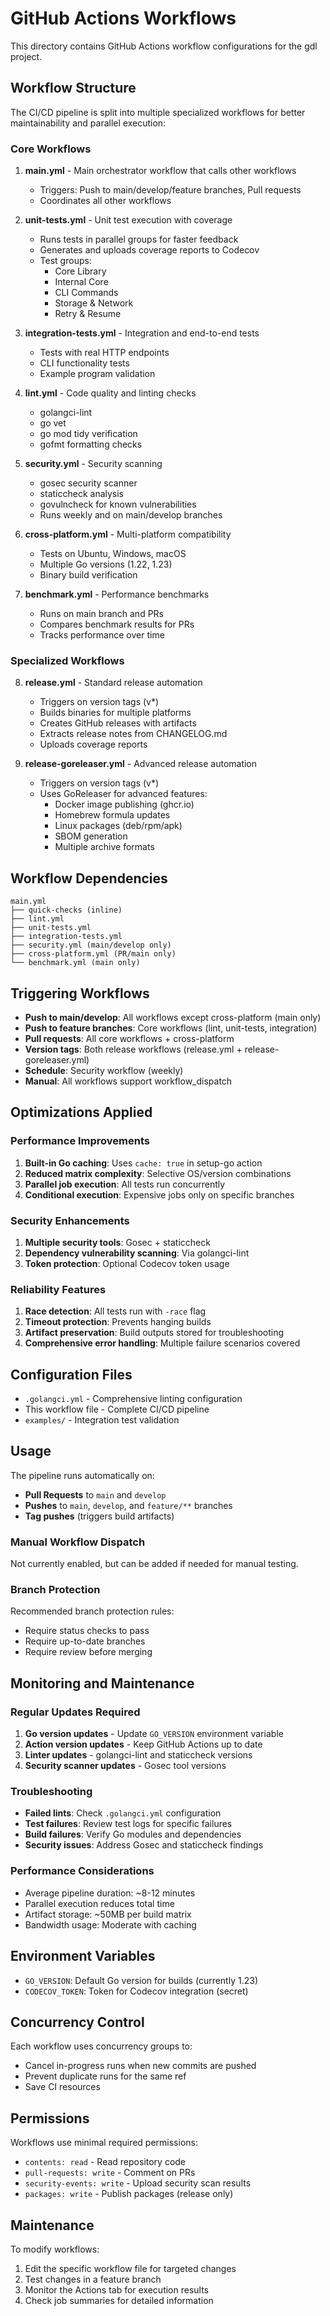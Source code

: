 # GitHub Actions Workflows

This directory contains GitHub Actions workflow configurations for the gdl project.

## Workflow Structure

The CI/CD pipeline is split into multiple specialized workflows for better maintainability and parallel execution:

### Core Workflows

1. **main.yml** - Main orchestrator workflow that calls other workflows
   - Triggers: Push to main/develop/feature branches, Pull requests
   - Coordinates all other workflows

2. **unit-tests.yml** - Unit test execution with coverage
   - Runs tests in parallel groups for faster feedback
   - Generates and uploads coverage reports to Codecov
   - Test groups:
     - Core Library
     - Internal Core
     - CLI Commands
     - Storage & Network
     - Retry & Resume

3. **integration-tests.yml** - Integration and end-to-end tests
   - Tests with real HTTP endpoints
   - CLI functionality tests
   - Example program validation

4. **lint.yml** - Code quality and linting checks
   - golangci-lint
   - go vet
   - go mod tidy verification
   - gofmt formatting checks

5. **security.yml** - Security scanning
   - gosec security scanner
   - staticcheck analysis
   - govulncheck for known vulnerabilities
   - Runs weekly and on main/develop branches

6. **cross-platform.yml** - Multi-platform compatibility
   - Tests on Ubuntu, Windows, macOS
   - Multiple Go versions (1.22, 1.23)
   - Binary build verification

7. **benchmark.yml** - Performance benchmarks
   - Runs on main branch and PRs
   - Compares benchmark results for PRs
   - Tracks performance over time

### Specialized Workflows

8. **release.yml** - Standard release automation
   - Triggers on version tags (v*)
   - Builds binaries for multiple platforms
   - Creates GitHub releases with artifacts
   - Extracts release notes from CHANGELOG.md
   - Uploads coverage reports

9. **release-goreleaser.yml** - Advanced release automation
   - Triggers on version tags (v*)
   - Uses GoReleaser for advanced features:
     - Docker image publishing (ghcr.io)
     - Homebrew formula updates
     - Linux packages (deb/rpm/apk)
     - SBOM generation
     - Multiple archive formats


## Workflow Dependencies

```
main.yml
├── quick-checks (inline)
├── lint.yml
├── unit-tests.yml
├── integration-tests.yml
├── security.yml (main/develop only)
├── cross-platform.yml (PR/main only)
└── benchmark.yml (main only)
```

## Triggering Workflows

- **Push to main/develop**: All workflows except cross-platform (main only)
- **Push to feature branches**: Core workflows (lint, unit-tests, integration)
- **Pull requests**: All core workflows + cross-platform
- **Version tags**: Both release workflows (release.yml + release-goreleaser.yml)
- **Schedule**: Security workflow (weekly)
- **Manual**: All workflows support workflow_dispatch

## Optimizations Applied

### Performance Improvements
1. **Built-in Go caching**: Uses `cache: true` in setup-go action
2. **Reduced matrix complexity**: Selective OS/version combinations
3. **Parallel job execution**: All tests run concurrently
4. **Conditional execution**: Expensive jobs only on specific branches

### Security Enhancements
1. **Multiple security tools**: Gosec + staticcheck
2. **Dependency vulnerability scanning**: Via golangci-lint
3. **Token protection**: Optional Codecov token usage

### Reliability Features
1. **Race detection**: All tests run with `-race` flag
2. **Timeout protection**: Prevents hanging builds
3. **Artifact preservation**: Build outputs stored for troubleshooting
4. **Comprehensive error handling**: Multiple failure scenarios covered

## Configuration Files

- `.golangci.yml` - Comprehensive linting configuration
- This workflow file - Complete CI/CD pipeline
- `examples/` - Integration test validation

## Usage

The pipeline runs automatically on:
- **Pull Requests** to `main` and `develop`
- **Pushes** to `main`, `develop`, and `feature/**` branches
- **Tag pushes** (triggers build artifacts)

### Manual Workflow Dispatch
Not currently enabled, but can be added if needed for manual testing.

### Branch Protection
Recommended branch protection rules:
- Require status checks to pass
- Require up-to-date branches
- Require review before merging

## Monitoring and Maintenance

### Regular Updates Required
1. **Go version updates** - Update `GO_VERSION` environment variable
2. **Action version updates** - Keep GitHub Actions up to date
3. **Linter updates** - golangci-lint and staticcheck versions
4. **Security scanner updates** - Gosec tool versions

### Troubleshooting
- **Failed lints**: Check `.golangci.yml` configuration
- **Test failures**: Review test logs for specific failures
- **Build failures**: Verify Go modules and dependencies
- **Security issues**: Address Gosec and staticcheck findings

### Performance Considerations
- Average pipeline duration: ~8-12 minutes
- Parallel execution reduces total time
- Artifact storage: ~50MB per build matrix
- Bandwidth usage: Moderate with caching

## Environment Variables

- `GO_VERSION`: Default Go version for builds (currently 1.23)
- `CODECOV_TOKEN`: Token for Codecov integration (secret)

## Concurrency Control

Each workflow uses concurrency groups to:
- Cancel in-progress runs when new commits are pushed
- Prevent duplicate runs for the same ref
- Save CI resources

## Permissions

Workflows use minimal required permissions:
- `contents: read` - Read repository code
- `pull-requests: write` - Comment on PRs
- `security-events: write` - Upload security scan results
- `packages: write` - Publish packages (release only)

## Maintenance

To modify workflows:
1. Edit the specific workflow file for targeted changes
2. Test changes in a feature branch
3. Monitor the Actions tab for execution results
4. Check job summaries for detailed information
